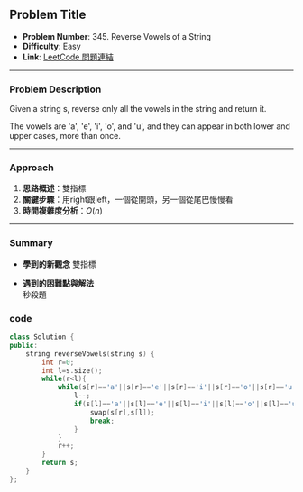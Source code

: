 ## Problem Title

- **Problem Number**:  345. Reverse Vowels of a String
- **Difficulty**: Easy
- **Link**: [LeetCode 問題連結](https://leetcode.com/problems/reverse-vowels-of-a-string/description/)

---

### Problem Description

Given a string s, reverse only all the vowels in the string and return it.

The vowels are 'a', 'e', 'i', 'o', and 'u', and they can appear in both lower and upper cases, more than once.

---

### Approach

1. **思路概述**：雙指標
2. **關鍵步驟**：用right跟left，一個從開頭，另一個從尾巴慢慢看
3. **時間複雜度分析**：$O(n)$   

---

### Summary

- **學到的新觀念** 
雙指標

- **遇到的困難點與解法**  
秒殺題

### code
```cpp
class Solution {
public:
    string reverseVowels(string s) {
        int r=0;
        int l=s.size();
        while(r<l){
            while(s[r]=='a'||s[r]=='e'||s[r]=='i'||s[r]=='o'||s[r]=='u'||s[r]=='A'||s[r]=='E'||s[r]=='I'||s[r]=='O'||s[r]=='U'){
                l--;
                if(s[l]=='a'||s[l]=='e'||s[l]=='i'||s[l]=='o'||s[l]=='u'||s[l]=='A'||s[l]=='E'||s[l]=='I'||s[l]=='O'||s[l]=='U'){
                    swap(s[r],s[l]);
                    break;
                }
            }
            r++;
        }
        return s;
    }
};
```